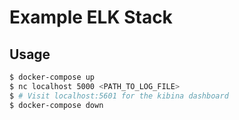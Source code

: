 Example ELK Stack
===


## Usage

```bash
$ docker-compose up
$ nc localhost 5000 <PATH_TO_LOG_FILE>
$ # Visit localhost:5601 for the kibina dashboard
$ docker-compose down
```
